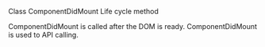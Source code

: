 Class ComponentDidMount Life cycle method

ComponentDidMount is called after the DOM is ready.
ComponentDidMount is used to API calling.